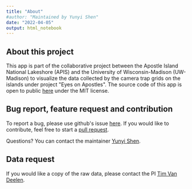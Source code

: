 ```yaml
---
title: "About"
#author: "Maintained by Yunyi Shen"
date: "2022-04-05"
output: html_notebook
---
```


## About this project

This app is part of the collaborative project between the Apostle Island National Lakeshore (APIS) and the University of Wisconsin-Madison (UW-Madison) to visualize the data collected by the camera trap grids on the islands under project "Eyes on Apostles". The source code of this app is open to public [here](https://github.com/YunyiShen/Eyes-on-Apostles) under the MIT license. 

## Bug report, feature request and contribution
To report a bug, please use github's issue [here](https://github.com/YunyiShen/Eyes-on-Apostles/issues).
If you would like to contribute, feel free to start a [pull request](https://github.com/YunyiShen/Eyes-on-Apostles/pulls).

Questions? You can contact the maintainer [Yunyi Shen](mailto://yshen99@wisc.edu).

## Data request

If you would like a copy of the raw data, please contact the PI [Tim Van Deelen](mailto://trvandeelen@wisc.edu). 


